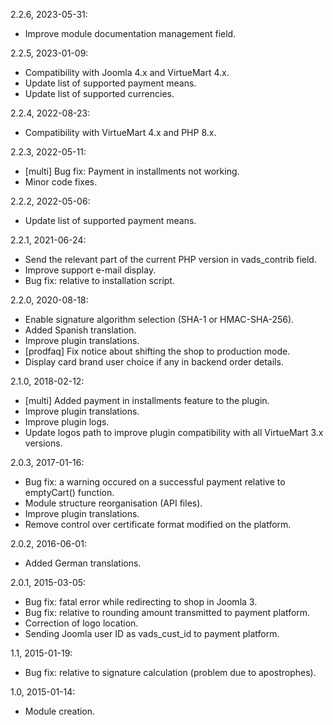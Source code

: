 2.2.6, 2023-05-31:
- Improve module documentation management field.

2.2.5, 2023-01-09:
- Compatibility with Joomla 4.x and VirtueMart 4.x.
- Update list of supported payment means.
- Update list of supported currencies.

2.2.4, 2022-08-23:
- Compatibility with VirtueMart 4.x and PHP 8.x.

2.2.3, 2022-05-11:
- [multi] Bug fix: Payment in installments not working.
- Minor code fixes.

2.2.2, 2022-05-06:
- Update list of supported payment means.

2.2.1, 2021-06-24:
- Send the relevant part of the current PHP version in vads_contrib field.
- Improve support e-mail display.
- Bug fix: relative to installation script.

2.2.0, 2020-08-18:
- Enable signature algorithm selection (SHA-1 or HMAC-SHA-256).
- Added Spanish translation.
- Improve plugin translations.
- [prodfaq] Fix notice about shifting the shop to production mode.
- Display card brand user choice if any in backend order details.

2.1.0, 2018-02-12:
- [multi] Added payment in installments feature to the plugin.
- Improve plugin translations.
- Improve plugin logs.
- Update logos path to improve plugin compatibility with all VirtueMart 3.x versions.

2.0.3, 2017-01-16:
- Bug fix: a warning occured on a successful payment relative to emptyCart() function.
- Module structure reorganisation (API files).
- Improve plugin translations.
- Remove control over certificate format modified on the platform.

2.0.2, 2016-06-01:
- Added German translations.

2.0.1, 2015-03-05:
- Bug fix: fatal error while redirecting to shop in Joomla 3.
- Bug fix: relative to rounding amount transmitted to payment platform.
- Correction of logo location.
- Sending Joomla user ID as vads_cust_id to payment platform.

1.1, 2015-01-19:
- Bug fix: relative to signature calculation (problem due to apostrophes).

1.0, 2015-01-14:
- Module creation.